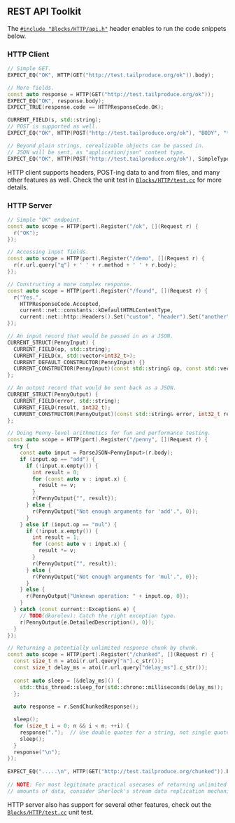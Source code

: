 ## REST API Toolkit

The [`#include "Blocks/HTTP/api.h"`](https://github.com/C5T/Current/blob/master/Blocks/HTTP/api.h) header enables to run the code snippets below.

### HTTP Client

```cpp
// Simple GET.
EXPECT_EQ("OK", HTTP(GET("http://test.tailproduce.org/ok")).body);

// More fields.
const auto response = HTTP(GET("http://test.tailproduce.org/ok"));
EXPECT_EQ("OK", response.body);
EXPECT_TRUE(response.code == HTTPResponseCode.OK);
```
```cpp
CURRENT_FIELD(s, std::string);
// POST is supported as well.
EXPECT_EQ("OK", HTTP(POST("http://test.tailproduce.org/ok"), "BODY", "text/plain").body);

// Beyond plain strings, cerealizable objects can be passed in.
// JSON will be sent, as "application/json" content type.
EXPECT_EQ("OK", HTTP(POST("http://test.tailproduce.org/ok"), SimpleType()).body);

```
HTTP client supports headers, POST-ing data to and from files, and many other features as well. Check the unit test in [`Blocks/HTTP/test.cc`](https://github.com/C5T/Current/blob/master/Blocks/HTTP/test.cc) for more details.
### HTTP Server
```cpp
// Simple "OK" endpoint.
const auto scope = HTTP(port).Register("/ok", [](Request r) {
  r("OK");
});
```
```cpp
// Accessing input fields.
const auto scope = HTTP(port).Register("/demo", [](Request r) {
  r(r.url.query["q"] + ' ' + r.method + ' ' + r.body);
});
```
```cpp
// Constructing a more complex response.
const auto scope = HTTP(port).Register("/found", [](Request r) {
  r("Yes.",
    HTTPResponseCode.Accepted,
    current::net::constants::kDefaultHTMLContentType,
    current::net::http::Headers().Set("custom", "header").Set("another", "one"));
});
```
```cpp
// An input record that would be passed in as a JSON.
CURRENT_STRUCT(PennyInput) {
  CURRENT_FIELD(op, std::string);
  CURRENT_FIELD(x, std::vector<int32_t>);
  CURRENT_DEFAULT_CONSTRUCTOR(PennyInput) {}
  CURRENT_CONSTRUCTOR(PennyInput)(const std::string& op, const std::vector<int32_t>& x) : op(op), x(x) {}
};

// An output record that would be sent back as a JSON.
CURRENT_STRUCT(PennyOutput) {
  CURRENT_FIELD(error, std::string);
  CURRENT_FIELD(result, int32_t);
  CURRENT_CONSTRUCTOR(PennyOutput)(const std::string& error, int32_t result) : error(error), result(result) {}
}; 

// Doing Penny-level arithmetics for fun and performance testing.
const auto scope = HTTP(port).Register("/penny", [](Request r) {
  try {
    const auto input = ParseJSON<PennyInput>(r.body);
    if (input.op == "add") {
      if (!input.x.empty()) {
        int result = 0;
        for (const auto v : input.x) {
          result += v;
        }
        r(PennyOutput{"", result});
      } else {
        r(PennyOutput{"Not enough arguments for 'add'.", 0});
      }
    } else if (input.op == "mul") {
      if (!input.x.empty()) {
        int result = 1;
        for (const auto v : input.x) {
          result *= v;
        }
        r(PennyOutput{"", result});
      } else {
        r(PennyOutput{"Not enough arguments for 'mul'.", 0});
      }
    } else {
      r(PennyOutput{"Unknown operation: " + input.op, 0});
    }
  } catch (const current::Exception& e) {
    // TODO(dkorolev): Catch the right exception type.
    r(PennyOutput{e.DetailedDescription(), 0});
  }
});
```
```cpp
// Returning a potentially unlimited response chunk by chunk.
const auto scope = HTTP(port).Register("/chunked", [](Request r) {
  const size_t n = atoi(r.url.query["n"].c_str());
  const size_t delay_ms = atoi(r.url.query["delay_ms"].c_str());
    
  const auto sleep = [&delay_ms]() {
    std::this_thread::sleep_for(std::chrono::milliseconds(delay_ms));
  };
    
  auto response = r.SendChunkedResponse();

  sleep();
  for (size_t i = 0; n && i < n; ++i) {
    response(".");  // Use double quotes for a string, not single quotes for a char.
    sleep();
  }
  response("\n");
});
 
EXPECT_EQ(".....\n", HTTP(GET("http://test.tailproduce.org/chunked")).body);
 
// NOTE: For most legitimate practical usecases of returning unlimited
// amounts of data, consider Sherlock's stream data replication mechanisms.
```
HTTP server also has support for several other features, check out the [`Blocks/HTTP/test.cc`](https://github.com/C5T/Current/blob/master/Blocks/HTTP/test.cc) unit test.
